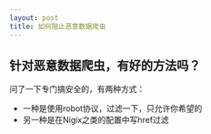 ```yaml
---
layout: post
title: 如何阻止恶意数据爬虫
---
```


## 针对恶意数据爬虫，有好的方法吗？
问了一下专门搞安全的，有两种方式：

- 一种是使用robot协议，过滤一下，只允许你希望的
- 另一种是在Nigix之类的配置中写href过滤